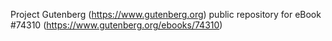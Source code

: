Project Gutenberg (https://www.gutenberg.org) public repository for
eBook #74310 (https://www.gutenberg.org/ebooks/74310)
